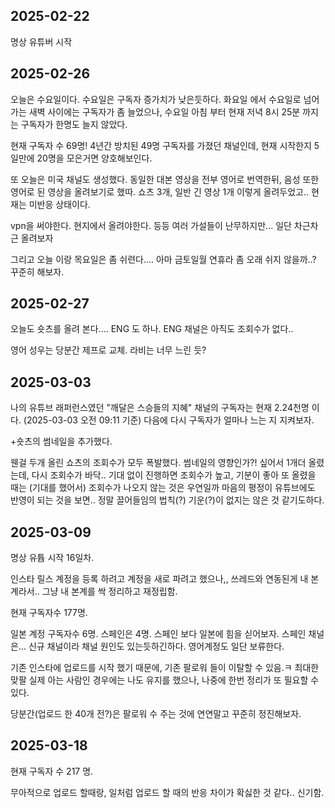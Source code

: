 ## 2025-02-22

명상 유튜버 시작

## 2025-02-26

오늘은 수요일이다. 수요일은 구독자 증가치가 낮은듯하다. 화요일 에서 수요일로 넘어가는 새벽 사이에는 구독자가 좀 늘었으나, 수요일 아침 부터 현재 저녁 8시 25분 까지는 구독자가 한명도 늘지 않았다.


현재 구독자 수 69명! 4년간 방치된 49명 구독자를 가졌던 채널인데, 현재 시작한지 5일만에 20명을 모은거면 양호해보인다.

또 오늘은 미국 채널도 생성했다. 동일한 대본 영상을 전부 영어로 번역한뒤, 음성 또한 영어로 된 영상을 올려보기로 했따.
쇼츠 3개, 일반 긴 영상 1개 이렇게 올려두었고.. 현재는 미반응 상태이다.

vpn을 써야한다. 현지에서 올려야한다. 등등 여러 가설들이 난무하지만... 일단 차근차근 올려보자

그리고 오늘 이랑 목요일은 좀 쉬련다.... 아마 금토일월 연휴라 좀 오래 쉬지 않을까..? 꾸준히 해보자.

## 2025-02-27

오늘도 숏츠를 올려 본다....
ENG 도 하나. ENG 채널은 아직도 조회수가 없다..

영어 성우는 당분간 제프로 교체. 라비는 너무 느린 듯?

## 2025-03-03

나의 유튜브 래퍼런스였던 "깨달은 스승들의 지혜" 채널의 구독자는 현재 2.24천명 이다. (2025-03-03 오전 09:11 기준)
다음에 다시 구독자가 얼마나 느는 지 지켜보자.

+숏츠의 썸네일을 추가했다.

웬걸 두개 올린 쇼츠의 조회수가 모두 폭발했다.
썸네일의 영향인가?! 싶어서 1개더 올렸는데, 다시 조회수가 바닥..
기대 없이 진행하면 조회수가 높고, 기분이 좋아 또 올렸을 때는 (기대를 했어서) 조회수가 나오지 않는 것은 우연일까
마음의 평정이 유튜브에도 반영이 되는 것을 보면.. 정말 끌어들임의 법칙(?) 기운(?)이 없지는 않은 것 같기도하다.

## 2025-03-09

명상 유튭 시작 16일차.

인스타 릴스 계정을 등록 하려고 계정을 새로 파려고 했으나,,
쓰레드와 연동된게 내 본계라서.. 그냥 내 본계를 싹 정리하고 재정립함.

현재 구독자수 177명.

일본 계정 구독자수 6명. 스페인은 4명. 스페인 보다 일본에 힘을 싣어보자.
스페인 채널은... 신규 채널이라 채널 원인도 있는듯하긴하다. 영어계정도 일단 보류한다.

기존 인스타에 업로드를 시작 했기 때문에, 기존 팔로워 들이 이탈할 수 있음.ㅋ
최대한 맞팔 실제 아는 사람인 경우에는 나도 유지를 했으나, 나중에 한번 정리가 또 필요할 수 있다.

당분간(업로드 한 40개 전?)은 팔로워 수 주는 것에 연연말고 꾸준히 정진해보자.

## 2025-03-18

현재 구독자 수 217 명.

무아적으로 업로드 할때랑, 일처럼 업로드 할 때의 반응 차이가 확싫한 것 같다.. 신기함.